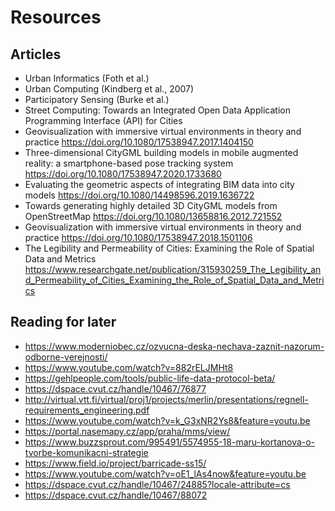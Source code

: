 # Resources

## Articles
* Urban Informatics (Foth et al.)
* Urban Computing (Kindberg et al., 2007)
* Participatory Sensing (Burke et al.)
* Street Computing: Towards an Integrated Open Data Application Programming Interface (API) for Cities
* Geovisualization with immersive virtual environments in theory and practice https://doi.org/10.1080/17538947.2017.1404150
* Three-dimensional CityGML building models in mobile augmented reality: a smartphone-based pose tracking system https://doi.org/10.1080/17538947.2020.1733680
* Evaluating the geometric aspects of integrating BIM data into city models https://doi.org/10.1080/14498596.2019.1636722
* Towards generating highly detailed 3D CityGML models from OpenStreetMap https://doi.org/10.1080/13658816.2012.721552
* Geovisualization with immersive virtual environments in theory and practice https://doi.org/10.1080/17538947.2018.1501106
* The Legibility and Permeability of Cities: Examining the Role of Spatial Data and Metrics https://www.researchgate.net/publication/315930259_The_Legibility_and_Permeability_of_Cities_Examining_the_Role_of_Spatial_Data_and_Metrics

## Reading for later

* https://www.moderniobec.cz/ozvucna-deska-nechava-zaznit-nazorum-odborne-verejnosti/
* https://www.youtube.com/watch?v=882rELJMHt8
* https://gehlpeople.com/tools/public-life-data-protocol-beta/
* https://dspace.cvut.cz/handle/10467/76877
* http://virtual.vtt.fi/virtual/proj1/projects/merlin/presentations/regnell-requirements_engineering.pdf
* https://www.youtube.com/watch?v=k_G3xNR2Ys8&feature=youtu.be
* https://portal.nasemapy.cz/app/praha/mms/view/
* https://www.buzzsprout.com/995491/5574955-18-maru-kortanova-o-tvorbe-komunikacni-strategie
* https://www.field.io/project/barricade-ss15/
* https://www.youtube.com/watch?v=oE1_lAs4now&feature=youtu.be
* https://dspace.cvut.cz/handle/10467/24885?locale-attribute=cs
* https://dspace.cvut.cz/handle/10467/88072
